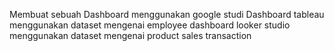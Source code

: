 Membuat sebuah Dashboard menggunakan google studi
Dashboard tableau menggunakan dataset mengenai employee
dashboard looker studio menggunakan dataset mengenai product sales transaction
